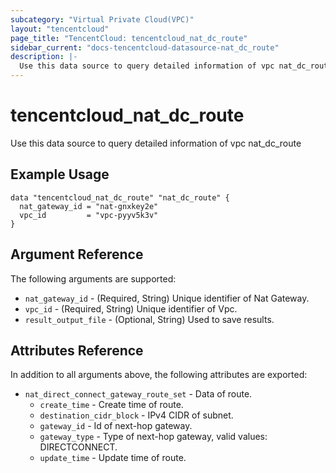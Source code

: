```yaml
---
subcategory: "Virtual Private Cloud(VPC)"
layout: "tencentcloud"
page_title: "TencentCloud: tencentcloud_nat_dc_route"
sidebar_current: "docs-tencentcloud-datasource-nat_dc_route"
description: |-
  Use this data source to query detailed information of vpc nat_dc_route
---
```


# tencentcloud_nat_dc_route

Use this data source to query detailed information of vpc nat_dc_route

## Example Usage

```hcl
data "tencentcloud_nat_dc_route" "nat_dc_route" {
  nat_gateway_id = "nat-gnxkey2e"
  vpc_id         = "vpc-pyyv5k3v"
}
```

## Argument Reference

The following arguments are supported:

* `nat_gateway_id` - (Required, String) Unique identifier of Nat Gateway.
* `vpc_id` - (Required, String) Unique identifier of Vpc.
* `result_output_file` - (Optional, String) Used to save results.

## Attributes Reference

In addition to all arguments above, the following attributes are exported:

* `nat_direct_connect_gateway_route_set` - Data of route.
  * `create_time` - Create time of route.
  * `destination_cidr_block` - IPv4 CIDR of subnet.
  * `gateway_id` - Id of next-hop gateway.
  * `gateway_type` - Type of next-hop gateway, valid values: DIRECTCONNECT.
  * `update_time` - Update time of route.



